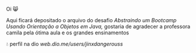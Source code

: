 Oi :smile_cat:

Aqui ficará depositado o arquivo do desafio _Abstraindo um Bootcamp Usando Orientação a Objetos em Java,_ gostaria de agradecer a professora camila pela ótima aula e os grandes ensinamentos

:droplet: perfil na dio *web.dio.me/users/jinxdangerouss*







